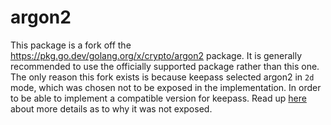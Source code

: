 # argon2

This package is a fork off the https://pkg.go.dev/golang.org/x/crypto/argon2 package.
It is generally recommended to use the officially supported package rather than this one.
The only reason this fork exists is because keepass selected argon2 in `2d` mode,
which was chosen not to be exposed in the implementation. In order to be able
to implement a compatible version for keepass.
Read up [here](https://github.com/golang/go/issues/23602) about more details as to why it was not exposed.
